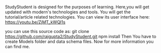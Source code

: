 StudyStudent is designed for the purposes of learning. Here,you will get updated with modern's technologies and tools. You will get the tutorial/article related technologies.
You can view its user interface here: https://youtu.be/ZjMT_kWQI1s


you can use this source code as: 
git clone https://github.com/rajgupta2/StudyStudent.git
npm install 
Then You have to create Models folder and data schema files.
Now for more information you can find me.
